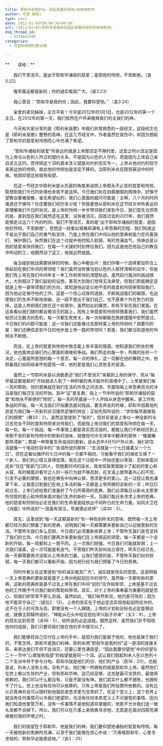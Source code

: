 ```yaml
---
title: 耶和华是我的份，因此我要仰望他/张晓峰牧师
author: 守望 编辑1
type: post
date: 2012-01-05T09:04:56+00:00
url: /2012/01/05/耶和华是我的份因此我要仰望他张晓峰牧师/
dsq_thread_id:
  - 2234841499
categories:
  - 守望网络期刊第18期

---
```

**       读经：**

       我们不至消灭，是出于耶和华诸般的慈爱；是因他的怜悯，不至断绝。（哀3:22）

       每早晨这都是新的；你的诚实极其广大。（哀3:23）

       我心里说：“耶和华是我的份；因此，我要仰望他。” （哀3:24）<!--more-->

       亲爱的弟兄姊妹，主日平安！今天是2012年的1月1日，也是2012年的第一个主日。在2012年的第一天，我们依然在户外来敬拜我们的主我们的神。

       今天和大家分享的是《耶利米哀歌》中我们非常熟悉的一段经文，这段经文也是《耶利米哀歌》整卷的高峰。在这几节经文中，作者虽然在哀伤中，却因为想起了耶和华的慈爱和怜悯而心中充满了希望。

       “耶和华诸般的慈爱”所表达的就是上帝那坚定不移的爱，这爱之所以坚定是因为上帝与以色列人所立的盟约关系，不是因为以色列人守约，而是因为上帝自己亲自坚立这约。而怜悯这个词的基本含义就是对约的忠实专一，上帝从他对约的信守来表达他的怜悯，故此他的怜悯也是坚定不移的。当耶利米处在困苦窘迫中的时候，他因仰望这些就有指望。

       在这一节经文中耶利米是从负面的角度来说明上帝那永不止息的慈爱和怜悯，联想到我们今日的处境也未尝不是这样。今日我们处在四面被围的困境中，好像守望教会要被驱散，毫无希望似的，我们心里面的疑问可能是：主啊，八个月的时间难道还不够吗？你还要我们经历多少呢？但我更想从耶利米在这节经文中所表达的来理解我们今日的状况，是上帝的怜悯一步步带领我们来到今日，我们首先当惊奇的是，直到现在我们竟然还在这里，没有被消灭。回首过去的2011年，我们竟然能够走过这八个月的时间。我们不至消灭，真的是“出于耶和华诸般的慈爱，是因他的怜悯，不至断绝”。思想这一段看似艰难却满有上帝恩典的历程，我们知道这不是出于我们自己的勇气和坚持，乃是上帝在我们中间以他的恩典和能力在托着我们、保护我们。纵然我们在这个过程中有时陷入软弱，有时充满血气，但神总是以他的慈爱来扶持我们，在每一个关键的时刻搀拉我们。因为这是他在他自己的教会中所动的工，他既然动了这工，他就必然成就。

       每当碰到挑战需要抉择的时候，我心中都会问：我们作哪一个选择更加符合上帝起初在我们中间的带领呢？我们虽然没有像当初以色列人那样清晰的应许，但是我们有上帝在我们中间年复一年工作和带领的清楚轨迹。虽然前行面对的挑战很大，大到超过了我们起初的设想，甚至大到我们觉得无法承受，但我们若能确定这就是上帝一直带领我们的方向，就知道他必定以他不变的慈爱和怜悯来帮助我们，因为他必定保守他的工作。这是一个信心试炼的道路，不断挑战我们的极限，也迫使我们的生命不断地突破。这一路不是出于我们自己，也不是某个外在势力的选择，这是上帝把我们放在这个处境中。虽然如此的痛苦，却有平安在我们里面。在这条看似我们随时都会被消灭的路上，因有上帝慈爱和怜悯伴随着我们，我们虽然经历过无数次的危机，每一次都生死攸关，每一次却都能在跌跌撞撞中安然度过。今日我们的问题可能是：这一次我们还能像过去那样蒙上帝的怜悯吗？我要问的是：我们还确信走到今日的地步是上帝一路的带领吗？若是，我们都当知道他的怜悯永不断绝。

       而且，在上帝的慈爱和怜悯中饱含着上帝丰富的情感。他知道我们所处的境况，他也能体会我们内心里面的艰难和争战。我们所走的每一步，所做的任何一个决定，心里面所思想的每一个意念，每一点的挣扎，这一切都在他的眷顾之中。他照看我们如同母亲怀抱婴孩一样，他的爱是我们心灵恢复的泉源。

       虽然上一节耶利米是以消极表述“我们不至消灭”来看到上帝的保守，但从“每早晨这都是新的”开始就进入到了一种积极的再次振作的语境中了。上帝是我们每一天的帮助，他的恩典就在我们生活的作息之间流淌，早晨隐喻上帝恩典亮光的沐浴是我们每日生活的开始。其中“这”是复数，指上一节中所说的“耶和华诸般的慈爱”和他永不断绝的“怜悯”。每一天的早晨是一个人开始从休息中醒来，是工作和争战的开始，每一天当我们开始要去面对挑战，要去奔走的时候，耶和华因着他的慈爱为我们每一天新的状况提供足够的供应；正如先知所说的：“求你每早晨做我们的膀臂”（赛33：2）。虽然这里提到了“新的”，但并非是说上帝以一种全新的与过去完全不同的爱和怜悯来对待我们，而是指上帝对我们的慈爱和怜悯在每一天、每一刻，每一个挑战、每一件事情上都是真实而活泼的，都能让我们不断经历到上帝那不变的爱和怜悯中的崭新的滋味，就像现代中文译本中翻译的那样：“像晨曦那样清新”；那是一种带着生命滋润的更新。自从去年4月10户外以来，我们的生活就像一个电视栏目中的广告语所说的那样：“生活就是一个七日接着又一个七日”。但在这看似循环的七日中的每一天都不相同，可能看守我们的保安又换了一个新人，我们的心情又变得低落。我在这个过程中一开始还能以笑容、忍耐来面对这些“住在”我家门口的人，但随着时间的延长，我发现我里面缺少了起初的爱心和从容，有时候面对看守之人的一些行为就不够忍耐，在言语上就带着内心的不悦，引发不必要的摩擦，我也在祷告中向神认罪，恳求更多的爱心。这一过程让我也谦卑下来，让我意识到我们在地上多活的每一天都是上帝所赐的全新的一天；昨日已经过去，上帝已经给我们准备好了今日所需用的恩典，我们必须每日以新从主那里所领受的爱心和怜悯来面对我们生命的新的一天。当我们每日来寻求上帝的恩典，他的慈爱和怜悯也必定在我们的生命里面绽放出不同昨日的生命力量。如同大卫在《诗篇》中所说的“一宿虽有哭泣，早晨便必欢呼”（诗30：5）。

       其实，这里说到“每一天这都是新的”有一种告别昨天的意味，既然每一天上帝都已经为我们预备了新的恩典，说明我们每一天都需要来更新自己以迎接更新的生活。不管昨天我们多么忍耐，今日我们必须重新依靠上帝；不管昨天我们是否坚持了我们的立场，今日我们要再次来更新我们在上帝面前的领受。每一天都是一个全新的开始，每一周都和上一周不同。上一次我们刚强，今日我们可能就软弱；上一次我们温柔，这一次可能就有血气。不管我们昨天如何站立得住，昨天已经过去，每一天都需要再次汲取从上帝来的力量。让我们感恩的是，不管昨天我们如何软弱，每一天我们都可以重新开始，因为他已经为我们预备了今日的恩典。

       同时作者又在这里提到“你的诚实极其广大”。诚实就是信实的意思。这说明每一天上帝恩典的更新就是基于上帝对他起初应许的信守。虽然每一天都有新的恩典，这新的恩典却是基于过去上帝在我们中间“旧的”应许和带领，上帝是基于过去他的工作赐予今日我们新的帮助和带领。其实，对于上帝的事奉最为重要的就是忠心，但我们却常常不那么忠诚。虽然如此，“我们纵然失信，他仍是可信的；因为他不能背乎自己”（提后2：13）。上帝的信实在于他必定会实现他起初所应许的，这不在于人的可信与否。即使没有一个人跟随，上帝的计划和目标也必定能够达成，就像主耶稣所说的，“神能从石头中给亚伯拉罕兴起子孙来”（太3：9）。上帝的信实达到穹苍（诗36：5），他所说的必定成就。既然这样，虽然我们并不知晓他何时成就，我们只要将我们放在他的手中就可以了。

       我们能够将自己交付在上帝的手中，是因为我们是属于他的，他也是属于我们的，不管怎样，耶和华是我们的神。耶利米用“耶和华是我的份”这一更深的连接关系，来表达我们不但不会消灭，还要心里充满指望，“因此我要仰望他”中的仰望与二十一节中“心里就有指望”的指望就是同一个词。这让我们想起利未人在以色列十二个支派中并不参与分地，耶和华就是他们的份、他们的产业（民18：20）。也就是说，利未人没有土地，没有产业，他们唯一所拥有的就是耶和华上帝。虽然他们在世上赖以生存的产业，但有耶和华神，这已经足够，这也是最可宝贵的，最值得依赖的。我们可以什么都没有，只是不能没有神。我们其实什么都不拥有，也拥有不了什么，世上也没有任何可以依靠的，只有上帝是我们所投靠所依赖的。没有比认识真神并且可以随时到他面前来恳求更为宝贵的了。在这个意义上，这个世界上就没有任何事情可以令我们绝望的，也没有任何本质意义上不可接受的事情，因为我们知道他掌管万有，没有一件事情不是他知道并掌握的，他若不允许我们连一根头发都不会掉下。所以，我们可以在凡事上来依靠寻求他，尤其是在面对四周充满艰难拦阻的环境之时。

       我们的指望在于耶和华，他是我们的神，我们要仰望他诸般的慈爱和怜悯，每一天被他新的恩典所充满，以至于我们能够在信心中说：“凡等候耶和华，心里寻求他的，耶和华必施恩给他。”（哀3：25）

&nbsp;

&nbsp;